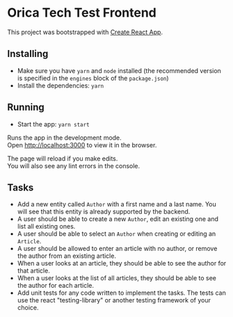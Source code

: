# Orica Tech Test Frontend

This project was bootstrapped with [Create React App](https://github.com/facebook/create-react-app).

## Installing

- Make sure you have `yarn` and `node` installed (the recommended version is specified in the `engines` block of the `package.json`)
- Install the dependencies: `yarn`

## Running

 - Start the app: `yarn start`

Runs the app in the development mode.<br />
Open [http://localhost:3000](http://localhost:3000) to view it in the browser.

The page will reload if you make edits.<br />
You will also see any lint errors in the console.

## Tasks

- Add a new entity called `Author` with a first name and a last name. 
You will see that this entity is already supported by the backend.
- A user should be able to create a new `Author`, edit an existing one and list all existing ones.
- A user should be able to select an `Author` when creating or editing an `Article`.
- A user should be allowed to enter an article with no author, or remove the author from an existing article.
- When a user looks at an article, they should be able to see the author for that article.
- When a user looks at the list of all articles, they should be able to see the author for each article.
- Add unit tests for any code written to implement the tasks. The tests can use the react "testing-library" or another testing framework of your choice.
